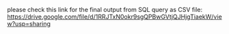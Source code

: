 please check this link for the final output from SQL query as CSV file: https://drive.google.com/file/d/1RRJTxN0okr9sgQPBwGVtjQJHjgTiaekW/view?usp=sharing
